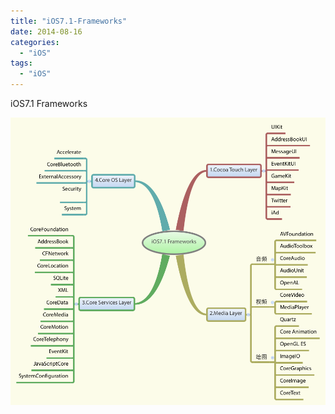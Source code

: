 ```yaml
---
title: "iOS7.1-Frameworks"
date: 2014-08-16
categories:
  - "iOS"
tags:
  - "iOS"
---
```

<!--more-->
iOS7.1 Frameworks

![image](/images/post/2014-08-16-ios7-dot-1-frameworks/iOS7-1-Frameworks.png)